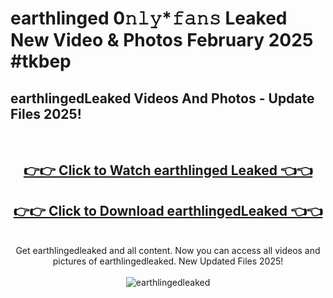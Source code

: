 # earthlinged 0𝚗𝚕𝚢*𝚏𝚊𝚗𝚜 Leaked New Video & Photos February 2025 #tkbep

<h2>earthlingedLeaked Videos And Photos - Update Files 2025!</h2>
<br>
<div align="center">
<h2><a href="https://mediaupload.pro?title=earthlinged&ref=11F" rel="nofollow">👉👉 Click to Watch earthlinged Leaked 👈👈</a></h2>
<h2><a href="https://mediaupload.pro?title=earthlinged&ref=11F" rel="nofollow">👉👉 Click to Download earthlingedLeaked 👈👈</a></h2>
<br>
Get earthlingedleaked and all content. Now you can access all videos and pictures of earthlingedleaked. New Updated Files 2025!
<br>
<br>
<a href="https://mediaupload.pro?title=earthlinged&ref=11F" rel="nofollow" data-target="animated-image.originalLink"><img src="https://i.ibb.co/Gkj2r4b/banner.png" alt="earthlingedleaked" style="max-width: 100%; display: inline-block;" data-target="animated-image.originalImage"></a>
</div>
<br>

